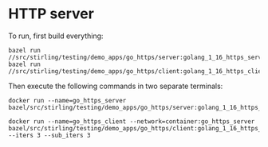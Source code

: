 # HTTP server

To run, first build everything:
```
bazel run //src/stirling/testing/demo_apps/go_https/server:golang_1_16_https_server
bazel run //src/stirling/testing/demo_apps/go_https/client:golang_1_16_https_client
```

Then execute the following commands in two separate terminals:

```
docker run --name=go_https_server bazel/src/stirling/testing/demo_apps/go_https/server:golang_1_16_https_server
```

```
docker run --name=go_https_client --network=container:go_https_server bazel/src/stirling/testing/demo_apps/go_https/client:golang_1_16_https_client --iters 3 --sub_iters 3
```
